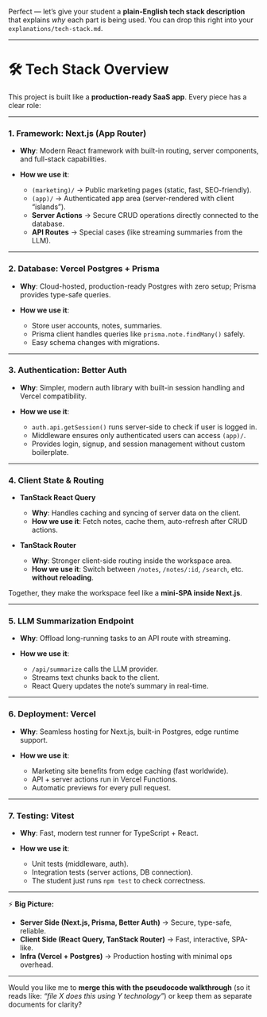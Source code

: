 Perfect — let’s give your student a **plain-English tech stack description** that explains *why* each part is being used. You can drop this right into your `explanations/tech-stack.md`.

---

# 🛠 Tech Stack Overview

This project is built like a **production-ready SaaS app**. Every piece has a clear role:

---

### **1. Framework: Next.js (App Router)**

* **Why**: Modern React framework with built-in routing, server components, and full-stack capabilities.
* **How we use it**:

  * `(marketing)/` → Public marketing pages (static, fast, SEO-friendly).
  * `(app)/` → Authenticated app area (server-rendered with client “islands”).
  * **Server Actions** → Secure CRUD operations directly connected to the database.
  * **API Routes** → Special cases (like streaming summaries from the LLM).

---

### **2. Database: Vercel Postgres + Prisma**

* **Why**: Cloud-hosted, production-ready Postgres with zero setup; Prisma provides type-safe queries.
* **How we use it**:

  * Store user accounts, notes, summaries.
  * Prisma client handles queries like `prisma.note.findMany()` safely.
  * Easy schema changes with migrations.

---

### **3. Authentication: Better Auth**

* **Why**: Simpler, modern auth library with built-in session handling and Vercel compatibility.
* **How we use it**:

  * `auth.api.getSession()` runs server-side to check if user is logged in.
  * Middleware ensures only authenticated users can access `(app)/`.
  * Provides login, signup, and session management without custom boilerplate.

---

### **4. Client State & Routing**

* **TanStack React Query**

  * **Why**: Handles caching and syncing of server data on the client.
  * **How we use it**: Fetch notes, cache them, auto-refresh after CRUD actions.

* **TanStack Router**

  * **Why**: Stronger client-side routing inside the workspace area.
  * **How we use it**: Switch between `/notes`, `/notes/:id`, `/search`, etc. **without reloading**.

Together, they make the workspace feel like a **mini-SPA inside Next.js**.

---

### **5. LLM Summarization Endpoint**

* **Why**: Offload long-running tasks to an API route with streaming.
* **How we use it**:

  * `/api/summarize` calls the LLM provider.
  * Streams text chunks back to the client.
  * React Query updates the note’s summary in real-time.

---

### **6. Deployment: Vercel**

* **Why**: Seamless hosting for Next.js, built-in Postgres, edge runtime support.
* **How we use it**:

  * Marketing site benefits from edge caching (fast worldwide).
  * API + server actions run in Vercel Functions.
  * Automatic previews for every pull request.

---

### **7. Testing: Vitest**

* **Why**: Fast, modern test runner for TypeScript + React.
* **How we use it**:

  * Unit tests (middleware, auth).
  * Integration tests (server actions, DB connection).
  * The student just runs `npm test` to check correctness.

---

⚡ **Big Picture:**

* **Server Side (Next.js, Prisma, Better Auth)** → Secure, type-safe, reliable.
* **Client Side (React Query, TanStack Router)** → Fast, interactive, SPA-like.
* **Infra (Vercel + Postgres)** → Production hosting with minimal ops overhead.

---

Would you like me to **merge this with the pseudocode walkthrough** (so it reads like: *“file X does this using Y technology”*) or keep them as separate documents for clarity?
